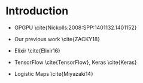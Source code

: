 # Introduction


* GPGPU \cite{Nickolls:2008:SPP:1401132.1401152}

* Our previous work \cite{ZACKY18}

* Elixir \cite{Elixir16}
* TensorFlow \cite{TensorFlow}, Keras \cite{Keras} 
* Logistic Maps \cite{Miyazaki14}